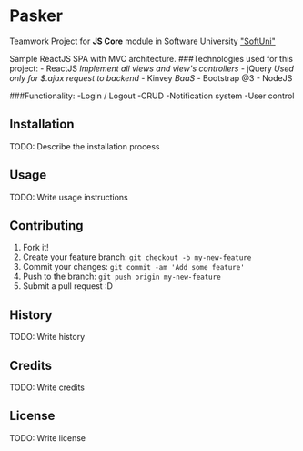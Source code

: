 # Pasker
Teamwork Project for **JS Core** module in Software University ["SoftUni"](https://softuni.bg)

Sample ReactJS SPA with MVC architecture.
###Technologies used for this project:
    - ReactJS *Implement all views and view's controllers*
    - jQuery *Used only for $.ajax request to backend*
    - Kinvey *BaaS*
    - Bootstrap @3 
    - NodeJS 

###Functionality:
    -Login / Logout
    -CRUD 
    -Notification system
    -User control
    
## Installation

TODO: Describe the installation process

## Usage

TODO: Write usage instructions

## Contributing

1. Fork it!
2. Create your feature branch: `git checkout -b my-new-feature`
3. Commit your changes: `git commit -am 'Add some feature'`
4. Push to the branch: `git push origin my-new-feature`
5. Submit a pull request :D

## History

TODO: Write history

## Credits

TODO: Write credits

## License

TODO: Write license
